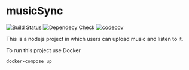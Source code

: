 # musicSync

[![Build Status](https://travis-ci.org/maxemiliang/musicSync.svg?branch=master)](https://travis-ci.org/maxemiliang/musicSync) ![Dependecy Check](https://tidelift.com/badges/github/maxemiliang/musicSync) [![codecov](https://codecov.io/gh/maxemiliang/musicSync/branch/master/graph/badge.svg)](https://codecov.io/gh/maxemiliang/musicSync)

This is a nodejs project in which users can upload music and listen to it.

To run this project use Docker

`docker-compose up`
